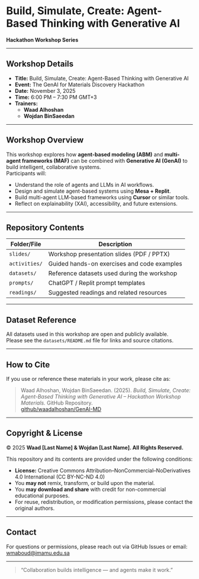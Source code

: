 # Build, Simulate, Create: Agent-Based Thinking with Generative AI 

**Hackathon Workshop Series**

---

## Workshop Details

- **Title:** Build, Simulate, Create: Agent-Based Thinking with Generative AI 
- **Event:** The GenAI for Materials Discovery Hackathon
- **Date:** November 3, 2025  
- **Time:** 6:00 PM – 7:30 PM GMT+3  
- **Trainers:**  
  - **Waad Alhoshan**  
  - **Wojdan BinSaeedan**

---

## Workshop Overview

This workshop explores how **agent-based modeling (ABM)** and **multi-agent frameworks (MAF)** can be combined with **Generative AI (GenAI)** to build intelligent, collaborative systems.  
Participants will:
- Understand the role of agents and LLMs in AI workflows.  
- Design and simulate agent-based systems using **Mesa + Replit**.  
- Build multi-agent LLM-based frameworks using **Cursor** or similar tools.  
- Reflect on explainability (XAI), accessibility, and future extensions.  

---

## Repository Contents

| Folder/File | Description |
|--------------|-------------|
| `slides/` | Workshop presentation slides (PDF / PPTX) |
| `activities/` | Guided hands-on exercises and code examples |
| `datasets/` | Reference datasets used during the workshop |
| `prompts/` | ChatGPT / Replit prompt templates |
| `readings/` | Suggested readings and related resources |

---

## Dataset Reference

All datasets used in this workshop are open and publicly available.  
Please see the `datasets/README.md` file for links and source citations.

---

## How to Cite

If you use or reference these materials in your work, please cite as:

> Waad Alhoshan, Wojdan BinSaeedan. (2025). *Build, Simulate, Create: Agent-Based Thinking with Generative AI – Hackathon Workshop Materials.* GitHub Repository.  
> [github/waadalhoshan/GenAI-MD](https://github/waadalhoshan/GenAI-MD)

---

## Copyright & License

© 2025 **Waad [Last Name] & Wojdan [Last Name]. All Rights Reserved.**

This repository and its contents are provided under the following conditions:  
- **License:** Creative Commons Attribution–NonCommercial–NoDerivatives 4.0 International (CC BY-NC-ND 4.0)  
- You **may not** remix, transform, or build upon the material.  
- You **may download and share** with credit for non-commercial educational purposes.  
- For reuse, redistribution, or modification permissions, please contact the original authors.

---

## Contact

For questions or permissions, please reach out via GitHub Issues or email:  
wmaboud@imamu.edu.sa 

---

> “Collaboration builds intelligence — and agents make it work.”

